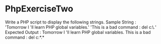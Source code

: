 # PhpExerciseTwo
Write a PHP script to display the following strings.
Sample String :
'Tomorrow I \'ll learn PHP global variables.'
'This is a bad command : del c:\\*.*'
Expected Output :
Tomorrow I 'll learn PHP global variables.
This is a bad command : del c:\*.* 
